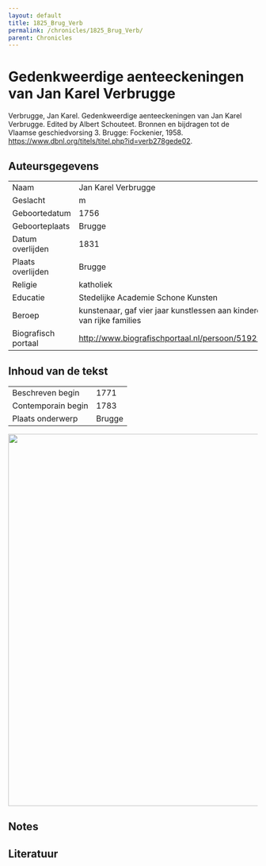 ```yaml
---
layout: default
title: 1825_Brug_Verb
permalink: /chronicles/1825_Brug_Verb/
parent: Chronicles
--- 
```



# Gedenkweerdige aenteeckeningen van Jan Karel Verbrugge 

Verbrugge, Jan Karel. Gedenkweerdige aenteeckeningen van Jan Karel Verbrugge. Edited by Albert Schouteet. Bronnen en bijdragen tot de Vlaamse geschiedvorsing 3. Brugge: Fockenier, 1958. https://www.dbnl.org/titels/titel.php?id=verb278gede02. 

## Auteursgegevens 

| | | 
| --------------- | --------------- | 
| Naam | Jan Karel Verbrugge | 
| Geslacht | m | 
 | Geboortedatum | 1756 | 
| Geboorteplaats | Brugge | 
| Datum overlijden | 1831 | 
| Plaats overlijden | Brugge | 
| Religie | katholiek | 
| Educatie | Stedelijke Academie Schone Kunsten | 
| Beroep | kunstenaar, gaf vier jaar kunstlessen aan kinderen van rijke families  | 
| Biografisch portaal | http://www.biografischportaal.nl/persoon/51925292 | 

## Inhoud van de tekst 

| | | 
| --------------- | --------------- | 
| Beschreven begin | 1771 | 
| Contemporain begin | 1783 | 
| Plaats onderwerp | Brugge | 

[<img src="..\..\barplots_chronicles\1825_Brug_Verb.jpg" width="750"/>](..\..\barplots_chronicles\1825_Brug_Verb.jpg) 

## Notes 

## Literatuur 

